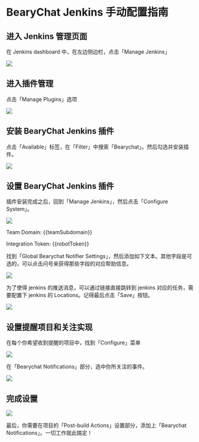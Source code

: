 # BearyChat Jenkins 手动配置指南

## 进入 Jenkins 管理页面

在 Jenkins dashboard 中，在左边侧边栏，点击「Manage Jenkins」

![](http://7jpt3p.com1.z0.glb.clouddn.com/FvEQKlkoZX21M5CfC2u1jrIQRKSX)

## 进入插件管理

点击「Manage Plugins」选项

![](http://7jpt3p.com1.z0.glb.clouddn.com/Fpn-OoFnG08TpmrchJ5AAxu1b2o1)

## 安装 BearyChat Jenkins 插件

点击「Available」标签，在「Filter」中搜索「Bearychat」。然后勾选并安装插件。

![](http://7jpt3p.com1.z0.glb.clouddn.com/FodeXwlEFMtL2jDuKJ81MAgJqpLp)

## 设置 BearyChat Jenkins 插件

插件安装完成之后，回到「Manage Jenkins」，然后点击「Configure System」。

![](http://7jpt3p.com1.z0.glb.clouddn.com/FlEahotZAz9NnwEiFDL1bWE0-AiU)

Team Domain: {{teamSubdomain}}

Integration Token: {{robotToken}}

找到「Global Bearychat Notifier Settings」，然后添加如下文本。其他字段是可选的，可以点击问号来获得那些字段的对应帮助信息。

![](http://7jpt3p.com1.z0.glb.clouddn.com/FuuCwPrF-p3ss5E89YFqa_ZEsCaL)

为了使得 jenkins 的推送消息，可以通过链接直接跳转到 jenkins 对应的任务，需要配置下 jenkins 的 Locations。记得最后点击「Save」按钮。

![](http://7jpt3p.com1.z0.glb.clouddn.com/FjVKN5ykuQxpPktU_n9GMUecE-fX)

## 设置提醒项目和关注实现

在每个你希望收到提醒的项目中，找到「Configure」菜单

![](http://7jpt3p.com1.z0.glb.clouddn.com/Fri4_hqw7izoTJN2K2dPxqc4aJfG)

在「Bearychat Notifications」部分，选中你所关注的事件。

![](http://7jpt3p.com1.z0.glb.clouddn.com/FoD3JDRWKTJsyDp8JDOCYU86hrpZ)

## 完成设置

![](http://7jpt3p.com1.z0.glb.clouddn.com/FoQXJ5LG5p_Xv54eMY6OF__tEHQW)

最后，你需要在项目的「Post-build Actions」设置部分，添加上「Bearychat Notifications」。一切工作就此搞定！
